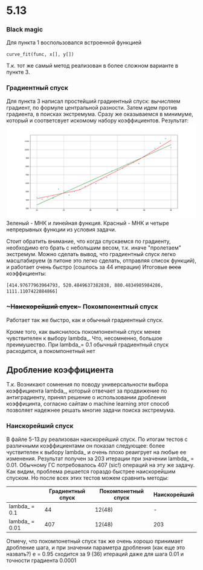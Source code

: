 # 5.13

### Black magic
Для пункта 1 воспользовался встроенной функцией
~~~
curve_fit(func, x[], y[])
~~~
Т.к. тот же самый метод реализован в более сложном варианте в пункте 3. 
### Градиентный спуск
Для пункта 3 написал простейший градиентный спуск:
вычисляем градиент, по формуле центральной разности. Затем идем против градиента, в поисках экстремума. Сразу же оказываемся в минимуме, который и соответсвует искомому набору коэффициентов. Результат:  ![GitHub Logo](https://github.com/Flammifer/Cmath/blob/master/5.13/Figure_1.png)
Зеленый - МНК и линейная функция. Красный - МНК и четыре непрерывных функции из условия задачи.

Стоит обратить внимание, что когда спускаемся по градиенту, необходимо его брать с небольшим весом, т.к. иначе "пролетаем" экстремум. 
Можно сделать вывод, что градиентный спуск легко масштабируем (в питоне это легко сделать, отправляя список функций), и работает очень быстро (сошлось за 44 итерации) 
Итоговые ~~веса~~ коэффициенты:
~~~~
[414.97677963964793, 520.4849637382838, 880.4834985984286, 1111.1107422884866]
~~~~

### ~~~Наискорейший спуск~~~ Покомпонентный спуск

Работает так же быстро, как и обычный градиентный спуск.

Кроме того, как выяснилось покомпонентный спуск менее чувствителен к выбору lambda_. Что, несомненно, большое преимушество. 
При lambda_= 0.1 обычный градиентный спуск расходится, а покомпонетный нет

## Дробление коэффициента
Т.к. Возникают сомнения по поводу универсальности выбора коэффициента lambda_, который отвечает за продвижение по антиградиенту, принял решение о использовании дробления коэффицинта, согласно сайтам о machine learning этот способ позволяет надежнее решать многие задачи поиска экстремума.

### Наискорейший спуск

В файле 5-13.py реализован наискорейший спуск. 
По итогам тестов с различными коэффициентами он показал следующее: более чуствителен к выбору lambda_ и очень плохо реаигрует на любые ее изменения. Результат получен за 203 итерации при значении lambda_ = 0.01. Обычному ГС потребовалось 407 (sic!) операций на эту же задачу. Как видим, проблема решается гораздо быстрее наискорейшим спуском. Но после всех этих тестов можем сравнить методы:

|                | Градиентный спуск | Покомпонетный спуск | Наискорейший |
|----------------|-------------------|---------------------|--------------|
| lambda_ = 0.1  | 44                | 12(48)              | -            |
| lambda_ = 0.01 | 407               | 12(48)              | 203          |

Отмечу, что покомпонетный спуск так же очень хорошо принимает дробление шага, и при значении параметра дробления (как еще это назвать?) e = 0.95 сходится за 9 (36) итераций даже для шага 0.01 и точности градиента 0.0001
